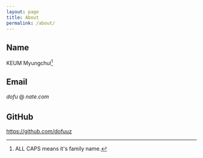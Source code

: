 ```yaml
---
layout: page
title: About
permalink: /about/
---
```

<script>
  MathJax = {
    tex: {
      inlineMath: [['$', '$']]
    }
  };
</script>
<script type="text/javascript" id="MathJax-script" async src="https://cdn.jsdelivr.net/npm/mathjax@3/es5/tex-mml-chtml.js">
</script>

## Name
KEUM Myungchul[^1]

[^1]: ALL CAPS means it's family name.

## Email
$dofu\mathbin{@}nate_\cdot com$

## GitHub
<https://github.com/dofuuz>
